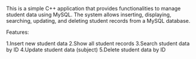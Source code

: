 

This is a simple C++ application that provides functionalities to manage student data using MySQL. The system allows inserting, displaying, searching, updating, and deleting student records from a MySQL database.

Features:

1.Insert new student data
2.Show all student records
3.Search student data by ID
4.Update student data (subject)
5.Delete student data by ID

